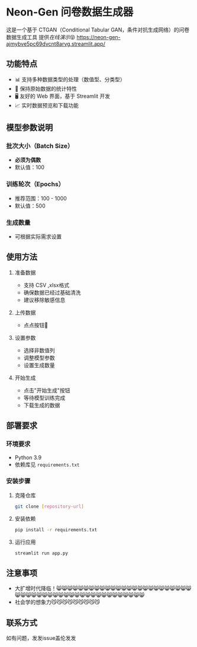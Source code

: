  

# Neon-Gen 问卷数据生成器

这是一个基于 CTGAN（Conditional Tabular GAN，条件对抗生成网络）的问卷数据生成工具
提供*在线演示*😝
https://neon-gen-ajmybve5pc69dvcnt8arvg.streamlit.app/

## 功能特点

- 📊 支持多种数据类型的处理（数值型、分类型）
- 🎯 保持原始数据的统计特性
- 🖥️ 友好的 Web 界面，基于 Streamlit 开发
- 📈 实时数据预览和下载功能

## 模型参数说明

### 批次大小（Batch Size）
- **必须为偶数**
- 默认值：100

### 训练轮次（Epochs）
- 推荐范围：100 - 1000
- 默认值：500

### 生成数量
- 可根据实际需求设置

## 使用方法

1. 准备数据
   - 支持 CSV ,xlsx格式
   - 确保数据已经过基础清洗
   - 建议移除敏感信息

2. 上传数据
    - 点点按钮🥰
    
3. 设置参数
   - 选择非数值列
   - 调整模型参数
   - 设置生成数量

4. 开始生成
   - 点击"开始生成"按钮
   - 等待模型训练完成
   - 下载生成的数据

## 部署要求

### 环境要求
- Python 3.9
- 依赖库见 `requirements.txt`

### 安装步骤
1. 克隆仓库
   ```bash
   git clone [repository-url]
   ```

2. 安装依赖
   ```bash
   pip install -r requirements.txt
   ```

3. 运行应用
   ```bash
   streamlit run app.py
   ```

## 注意事项
- 大扩增时代降临！😸😸😸😸😸😸😸😸😸😸😸😸😸😸😸😸😸😸😸😸😸😸😸😸😸😸😸😸😸😸😸😸😸😸😸😸😸😸😸😸😸😸😸😸😸😸😸😸😸
- 社会学的想象力😼😼😼😼😼😼😼😼😼




## 联系方式

如有问题，发发issue盖伦发发

